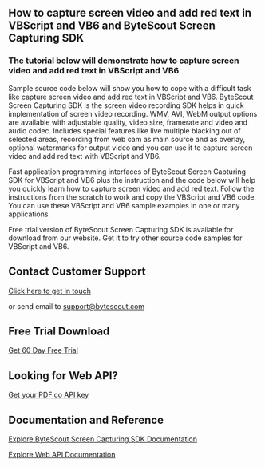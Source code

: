 ## How to capture screen video and add red text in VBScript and VB6 and ByteScout Screen Capturing SDK

### The tutorial below will demonstrate how to capture screen video and add red text in VBScript and VB6

Sample source code below will show you how to cope with a difficult task like capture screen video and add red text in VBScript and VB6. ByteScout Screen Capturing SDK is the screen video recording SDK helps in quick implementation of screen video recording. WMV, AVI, WebM output options are available with adjustable quality, video size, framerate and video and audio codec. Includes special features like live multiple blacking out of selected areas, recording from web cam as main source and as overlay, optional watermarks for output video and you can use it to capture screen video and add red text with VBScript and VB6.

Fast application programming interfaces of ByteScout Screen Capturing SDK for VBScript and VB6 plus the instruction and the code below will help you quickly learn how to capture screen video and add red text. Follow the instructions from the scratch to work and copy the VBScript and VB6 code. You can use these VBScript and VB6 sample examples in one or many applications.

Free trial version of ByteScout Screen Capturing SDK is available for download from our website. Get it to try other source code samples for VBScript and VB6.

## Contact Customer Support

[Click here to get in touch](https://bytescout.zendesk.com/hc/en-us/requests/new?subject=ByteScout%20Screen%20Capturing%20SDK%20Question)

or send email to [support@bytescout.com](mailto:support@bytescout.com?subject=ByteScout%20Screen%20Capturing%20SDK%20Question) 

## Free Trial Download

[Get 60 Day Free Trial](https://bytescout.com/download/web-installer?utm_source=github-readme)

## Looking for Web API? 

[Get your PDF.co API key](https://pdf.co/documentation/api?utm_source=github-readme)

## Documentation and Reference

[Explore ByteScout Screen Capturing SDK Documentation](https://bytescout.com/documentation/index.html?utm_source=github-readme)

[Explore Web API Documentation](https://pdf.co/documentation/api?utm_source=github-readme)